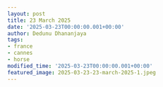 ```yaml
---
layout: post
title: 23 March 2025
date: '2025-03-23T00:00:00.001+00:00'
author: Dedunu Dhananjaya
tags:
- france
- cannes
- horse
modified_time: '2025-03-23T00:00:00.001+00:00'
featured_image: 2025-03-23-23-march-2025-1.jpeg
---
```


